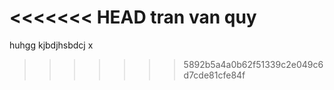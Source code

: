 <<<<<<< HEAD
tran van quy
=======
huhgg
kjbdjhsbdcj x
>>>>>>> 5892b5a4a0b62f51339c2e049c6d7cde81cfe84f
